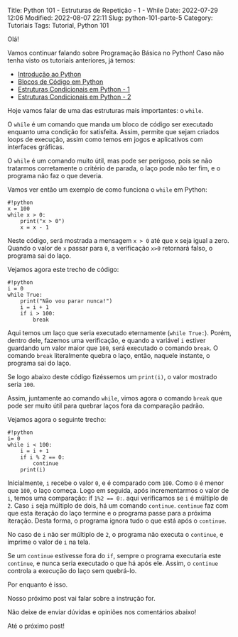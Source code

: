 Title: Python 101 - Estruturas de Repetição - 1 - While
Date: 2022-07-29 12:06
Modified: 2022-08-07 22:11
Slug: python-101-parte-5
Category: Tutoriais
Tags: Tutorial, Python 101

Olá!

Vamos continuar falando sobre Programação Básica no Python! Caso não tenha visto os tutoriais anteriores, já temos:

* [Introdução ao Python]({filename}/Tutoriais/python101.md)
* [Blocos de Código em Python]({filename}/Tutoriais/python101.2.md)
* [Estruturas Condicionais em Python - 1]({filename}/Tutoriais/python101.3.md)
* [Estruturas Condicionais em Python - 2]({filename}/Tutoriais/python101.4.md)

Hoje vamos falar de uma das estruturas mais importantes: o `while`.

O `while` é um comando que manda um bloco de código ser executado enquanto uma condição for satisfeita. Assim, permite que sejam criados loops de execução, assim como temos em jogos e aplicativos com interfaces gráficas.

O `while` é um comando muito útil, mas pode ser perigoso, pois se não tratarmos corretamente o critério de parada, o laço pode não ter fim, e o programa não faz o que deveria.

Vamos ver então um exemplo de como funciona o `while` em Python:

    #!python
    x = 100
    while x > 0:
        print("x > 0")
        x = x - 1

Neste código, será mostrada a mensagem `x > 0` até que x seja igual a zero. Quando o valor de `x` passar para `0`, a verificação `x>0` retornará falso, o programa sai do laço.

Vejamos agora este trecho de código:

    #!python
    i = 0
    while True:
        print("Não vou parar nunca!")
        i = i + 1
        if i > 100:
            break

Aqui temos um laço que seria executado eternamente (`while True:`). Porém, dentro dele, fazemos uma verificação, e quando a variável `i` estiver guardando um valor maior que `100`, será executado o comando `break`. O comando `break` literalmente quebra o laço, então, naquele instante, o programa sai do laço.

Se logo abaixo deste código fizéssemos um `print(i)`, o valor mostrado seria `100`.

Assim, juntamente ao comando `while`, vimos agora o comando `break` que pode ser muito útil para quebrar laços fora da comparação padrão.

Vejamos agora o seguinte trecho:

    #!python
    i= 0
    while i < 100:
        i = i + 1
        if i % 2 == 0:
            continue
        print(i)

Inicialmente, `i` recebe o valor `0`, e é comparado com `100`. Como `0` é menor que `100`, o laço começa. Logo em seguida, após incrementarmos o valor de `i`, temos uma comparação: if `1%2 == 0:`. aqui verificamos se `i` é múltiplo de `2`. Caso `i` seja múltiplo de dois, há um comando `continue`. `continue` faz com que esta iteração do laço termine e o programa passe para a próxima iteração. Desta forma, o programa ignora tudo o que está após o `continue`.

No caso de `i` não ser múltiplo de `2`, o programa não executa o `continue`, e imprime o valor de `i` na tela.

Se um `continue` estivesse fora do `if`, sempre o programa executaria este `continue`, e nunca seria executado o que há após ele. Assim, o `continue` controla a execução do laço sem quebrá-lo.

Por enquanto é isso.

Nosso próximo post vai falar sobre a instrução for.

Não deixe de enviar dúvidas e opiniões nos comentários abaixo!

Até o próximo post!
